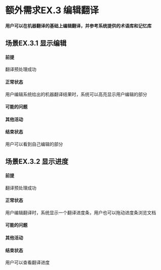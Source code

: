 # 额外需求EX.3 编辑翻译
#### 用户可以在机器翻译的基础上编辑翻译，并参考系统提供的术语库和记忆库
## 场景EX.3.1 显示编辑
#### 前提
翻译预处理成功
#### 正常状态
用户编辑系统给出的机器翻译结果时，系统可以高亮显示用户编辑的部分
#### 可能的问题
#### 其他活动
#### 结束状态
用户可以看到自己编辑的部分
## 场景EX.3.2 显示进度
#### 前提
翻译预处理成功
#### 正常状态
用户编辑翻译时，系统显示一个翻译进度条，用户也可以拖动进度条浏览文档
#### 可能的问题
#### 其他活动
#### 结束状态
用户可以查看翻译进度

